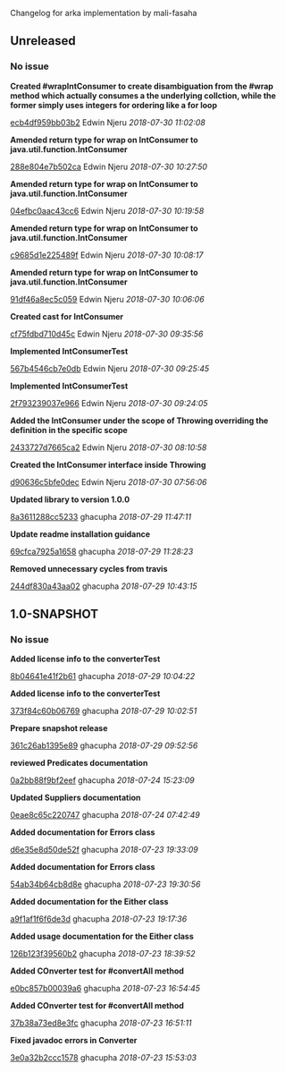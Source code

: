 
Changelog for arka implementation by mali-fasaha

## Unreleased
### No issue

**Created #wrapIntConsumer to create disambiguation from the #wrap method which actually consumes a the underlying collction, while the former simply uses integers for ordering like a for loop**


[ecb4df959bb03b2](https://github.com/mali-fasaha/arka/commit/ecb4df959bb03b2) Edwin Njeru *2018-07-30 11:02:08*

**Amended return type for wrap on IntConsumer to java.util.function.IntConsumer**


[288e804e7b502ca](https://github.com/mali-fasaha/arka/commit/288e804e7b502ca) Edwin Njeru *2018-07-30 10:27:50*

**Amended return type for wrap on IntConsumer to java.util.function.IntConsumer**


[04efbc0aac43cc6](https://github.com/mali-fasaha/arka/commit/04efbc0aac43cc6) Edwin Njeru *2018-07-30 10:19:58*

**Amended return type for wrap on IntConsumer to java.util.function.IntConsumer**


[c9685d1e225489f](https://github.com/mali-fasaha/arka/commit/c9685d1e225489f) Edwin Njeru *2018-07-30 10:08:17*

**Amended return type for wrap on IntConsumer to java.util.function.IntConsumer**


[91df46a8ec5c059](https://github.com/mali-fasaha/arka/commit/91df46a8ec5c059) Edwin Njeru *2018-07-30 10:06:06*

**Created cast for IntConsumer**


[cf75fdbd710d45c](https://github.com/mali-fasaha/arka/commit/cf75fdbd710d45c) Edwin Njeru *2018-07-30 09:35:56*

**Implemented IntConsumerTest**


[567b4546cb7e0db](https://github.com/mali-fasaha/arka/commit/567b4546cb7e0db) Edwin Njeru *2018-07-30 09:25:45*

**Implemented IntConsumerTest**


[2f793239037e966](https://github.com/mali-fasaha/arka/commit/2f793239037e966) Edwin Njeru *2018-07-30 09:24:05*

**Added the IntConsumer under the scope of Throwing overriding the definition in the specific scope**


[2433727d7665ca2](https://github.com/mali-fasaha/arka/commit/2433727d7665ca2) Edwin Njeru *2018-07-30 08:10:58*

**Created the IntConsumer interface inside Throwing**


[d90636c5bfe0dec](https://github.com/mali-fasaha/arka/commit/d90636c5bfe0dec) Edwin Njeru *2018-07-30 07:56:06*

**Updated library to version 1.0.0**


[8a3611288cc5233](https://github.com/mali-fasaha/arka/commit/8a3611288cc5233) ghacupha *2018-07-29 11:47:11*

**Update readme installation guidance**


[69cfca7925a1658](https://github.com/mali-fasaha/arka/commit/69cfca7925a1658) ghacupha *2018-07-29 11:28:23*

**Removed unnecessary cycles from travis**


[244df830a43aa02](https://github.com/mali-fasaha/arka/commit/244df830a43aa02) ghacupha *2018-07-29 10:43:15*


## 1.0-SNAPSHOT
### No issue

**Added license info to the converterTest**


[8b04641e41f2b61](https://github.com/mali-fasaha/arka/commit/8b04641e41f2b61) ghacupha *2018-07-29 10:04:22*

**Added license info to the converterTest**


[373f84c60b06769](https://github.com/mali-fasaha/arka/commit/373f84c60b06769) ghacupha *2018-07-29 10:02:51*

**Prepare snapshot release**


[361c26ab1395e89](https://github.com/mali-fasaha/arka/commit/361c26ab1395e89) ghacupha *2018-07-29 09:52:56*

**reviewed Predicates documentation**


[0a2bb88f9bf2eef](https://github.com/mali-fasaha/arka/commit/0a2bb88f9bf2eef) ghacupha *2018-07-24 15:23:09*

**Updated Suppliers documentation**


[0eae8c65c220747](https://github.com/mali-fasaha/arka/commit/0eae8c65c220747) ghacupha *2018-07-24 07:42:49*

**Added documentation for Errors class**


[d6e35e8d50de52f](https://github.com/mali-fasaha/arka/commit/d6e35e8d50de52f) ghacupha *2018-07-23 19:33:09*

**Added documentation for Errors class**


[54ab34b64cb8d8e](https://github.com/mali-fasaha/arka/commit/54ab34b64cb8d8e) ghacupha *2018-07-23 19:30:56*

**Added documentation for the Either class**


[a9f1af1f6f6de3d](https://github.com/mali-fasaha/arka/commit/a9f1af1f6f6de3d) ghacupha *2018-07-23 19:17:36*

**Added usage documentation for the Either class**


[126b123f39560b2](https://github.com/mali-fasaha/arka/commit/126b123f39560b2) ghacupha *2018-07-23 18:39:52*

**Added COnverter test for #convertAll method**


[e0bc857b00039a6](https://github.com/mali-fasaha/arka/commit/e0bc857b00039a6) ghacupha *2018-07-23 16:54:45*

**Added COnverter test for #convertAll method**


[37b38a73ed8e3fc](https://github.com/mali-fasaha/arka/commit/37b38a73ed8e3fc) ghacupha *2018-07-23 16:51:11*

**Fixed javadoc errors in Converter**


[3e0a32b2ccc1578](https://github.com/mali-fasaha/arka/commit/3e0a32b2ccc1578) ghacupha *2018-07-23 15:53:03*



